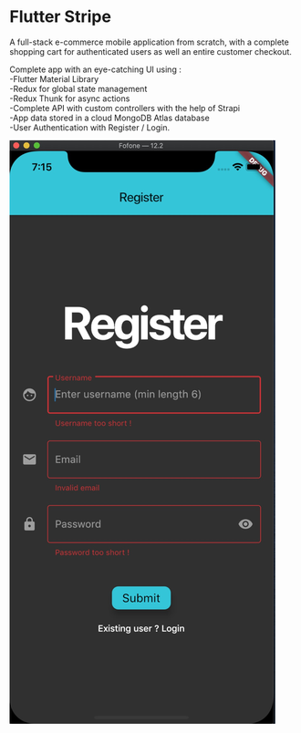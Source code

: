 # Flutter Stripe

A full-stack e-commerce mobile application from scratch, with a complete shopping cart for authenticated users as well an entire customer checkout.

Complete app with an eye-catching UI using :  
-Flutter Material Library  
-Redux for global state management  
-Redux Thunk for async actions  
-Complete API with custom controllers with the help of Strapi  
-App data stored in a cloud MongoDB Atlas database  
-User Authentication with Register / Login.

![register](./screenshots/register.jpg)
